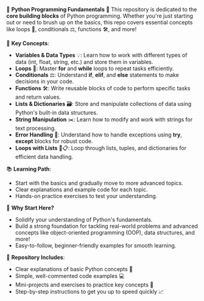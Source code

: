 

🐍 **Python Programming Fundamentals** 🔑
This repository is dedicated to the **core building blocks** of Python programming. Whether you're just starting out or need to brush up on the basics, this repo covers essential concepts like loops 🔄, conditionals ⚖️, functions 🛠️, and more!

🔧 **Key Concepts**:

* **Variables & Data Types** 💡: Learn how to work with different types of data (int, float, string, etc.) and store them in variables.
* **Loops** 🔄: Master **for** and **while** loops to repeat tasks efficiently.
* **Conditionals** ⚖️: Understand **if**, **elif**, and **else** statements to make decisions in your code.
* **Functions** 🛠️: Write reusable blocks of code to perform specific tasks and return values.
* **Lists & Dictionaries** 🗃️: Store and manipulate collections of data using Python's built-in data structures.
* **String Manipulation** ✂️: Learn how to modify and work with strings for text processing.
* **Error Handling** 🚨: Understand how to handle exceptions using **try**, **except** blocks for robust code.
* **Loops with Lists** 🔄📋: Loop through lists, tuples, and dictionaries for efficient data handling.

📚 **Learning Path**:

* Start with the basics and gradually move to more advanced topics.
* Clear explanations and example code for each topic.
* Hands-on practice exercises to test your understanding.

🎯 **Why Start Here?**

* Solidify your understanding of Python's fundamentals.
* Build a strong foundation for tackling real-world problems and advanced concepts like object-oriented programming (OOP), data structures, and more!
* Easy-to-follow, beginner-friendly examples for smooth learning.

📂 **Repository Includes**:

* Clear explanations of basic Python concepts 📝
* Simple, well-commented code examples 💻
* Mini-projects and exercises to practice key concepts 🔄
* Step-by-step instructions to get you up to speed quickly 📈
